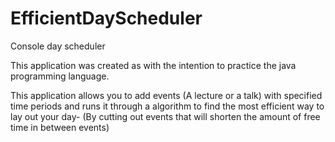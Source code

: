 # EfficientDayScheduler
Console day scheduler 

This application was created as with the intention to practice the java programming language.  


This application allows you to add events (A lecture or a talk) with specified time periods and
runs it through a algorithm to find the most efficient way to lay out your day-
(By cutting out events that will shorten the amount of free time in between events)
